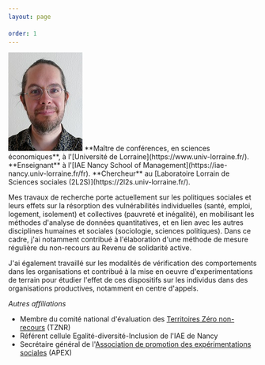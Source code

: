```yaml
---
layout: page

order: 1
---
```

<img src="files/2023_rlg_photo_2.jpg" >
**Maître de conférences, en sciences économiques**, à l'[Université de Lorraine](https://www.univ-lorraine.fr/).  
**Enseignant** à l'[IAE Nancy School of Management](https://iae-nancy.univ-lorraine.fr/fr).  
**Chercheur** au [Laboratoire Lorrain de Sciences sociales (2L2S)](https://2l2s.univ-lorraine.fr/).  

Mes travaux de recherche porte actuellement sur les politiques sociales et leurs effets sur la résorption des vulnérabilités individuelles (santé, emploi, logement, isolement) et collectives (pauvreté et inégalité), en mobilisant les méthodes d'analyse de données quantitatives, et en lien avec les autres disciplines humaines et sociales (sociologie, sciences politiques). Dans ce cadre, j'ai notamment contribué à l'élaboration d'une méthode de mesure régulière du non-recours au Revenu de solidarité active.  

J'ai également travaillé sur les modalités de vérification des comportements dans les organisations et contribué à la mise en oeuvre d'experimentations de terrain pour étudier l'effet de ces dispositifs sur les individus dans des organisations productives, notamment en centre d'appels.  
  
  
  
  
*Autres affiliations*  
- Membre du comité national d'évaluation des [Territoires Zéro non-recours](https://solidarites.gouv.fr/lancement-de-lappel-projets-experimentation-territoires-zero-non-recours) (TZNR)  
- Référent cellule Egalité-diversité-Inclusion de l'IAE de Nancy  
- Secrétaire général de l'[Association de promotion des expérimentations sociales](http://apex-recherche.org/) (APEX)